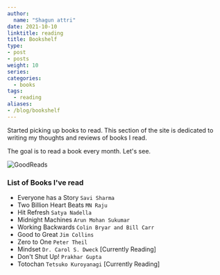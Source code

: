 ```yaml
---
author:
  name: "Shagun attri"
date: 2021-10-10
linktitle: reading
title: Bookshelf
type:
- post
- posts
weight: 10
series:
categories:
  - books
tags:
  - reading
aliases:
- /blog/bookshelf
---
```


Started picking up books to read. This section of the site is dedicated to writing my thoughts and reviews of books I read.

The goal is to read a book every month. Let's see.

![GoodReads](https://www.goodreads.com/user/show/69167061-shagun-attri)

### List of Books I've read

- Everyone has a Story `Savi Sharma`
- Two Billion Heart Beats `MN Raju`
- Hit Refresh `Satya Nadella`
- Midnight Machines `Arun Mohan Sukumar`
- Working Backwards `Colin Bryar and Bill Carr`
- Good to Great `Jim Collins`
- Zero to One `Peter Theil`
- Mindset `Dr. Carol S. Dweck` [Currently Reading]
- Don't Shut Up! `Prakhar Gupta`
- Totochan `Tetsuko Kuroyanagi` [Currently Reading]